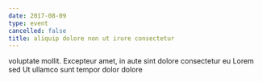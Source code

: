 ```yaml
---
date: 2017-08-09
type: event
cancelled: false
title: aliquip dolore non ut irure consectetur
---
```

voluptate mollit. Excepteur amet, in aute sint dolore consectetur eu Lorem sed Ut ullamco sunt tempor dolor dolore
